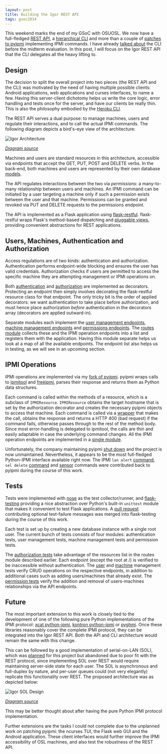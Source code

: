 ```yaml
---
layout: post
title: Building the Igor REST API
tags: gsoc2014
---
```


This weekend marks the end of my GSoC with OSUOSL. We now have a full-fledged
[REST API][1], a [hierarchical CLI][2] and more than a couple of
[patches to pyipmi][3] implementing IPMI commands. I have already
[talked about][4] the CLI before the midterm evaluation. In this post,
I will focus on the Igor REST API that the CLI delegates all the heavy lifting
to.

## Design

The decision to split the overall project into two pieces (the REST API and the
CLI) was motivated by the need of having multiple possible clients: Android
applications, web applications and curses interfaces, to name a few. Having this
server-client dichotomy helps us write the core logic, error handling and tests
once for the server, and have our clients be really thin. This is also the
philosophy embodied by the [Heroku CLI][5].

The REST API serves a dual purpose: to manage machines, users and regulate their
interactions, and to call the actual IPMI commands. The following diagram
depicts a bird's-eye view of the architecture:

![Igor Architecture](https://docs.google.com/drawings/d/1KZ2L9Hj7nB1S1TfYvx17_ZtXdjvPtdZdmY92QE4KKlI/pub?w=960&amp;h=720 "Igor Architecture")

*[Diagram source](https://docs.google.com/drawings/d/1KZ2L9Hj7nB1S1TfYvx17_ZtXdjvPtdZdmY92QE4KKlI/edit?usp=sharing)*

Machines and users are standard resources in this architecture, accessible via
endpoints that accept the GET, PUT, POST and DELETE verbs. In the
back-end, both machines and users are represented by their own database
[models][6].

The API regulates interactions between the two via *permissions*: a many-to-many
relationship between users and machines. An IPMI command can be initiated by a
user targeting a machine only if such a permission exists between the user and
that machine. Permissions can be granted and revoked via PUT and DELETE requests
to the permissions endpoint.

The API is implemented as a Flask application using [flask-restful][7].
flask-restful wraps Flask's method-based dispatching and [pluggable views][8],
providing convenient abstractions for REST applications.

## Users, Machines, Authentication and Authorization

Access regulations are of two kinds: authentication and authorization.
Authentication performs endpoint-wide blocking and ensures the user has valid
credentials. Authorization checks if users are permitted to access the specific
machine they are attempting management or IPMI operations on.

Both [authentication][9] and [authorization][10] are implemented as decorators.
Protecting an endpoint then simply involves decorating the flask-restful resource
class for that endpoint. The only tricky bit is the order of applied decorators:
we want authentication to take place before authorization, and must hence place
authorization *before* authentication in the decorators array
(decorators are applied outward-in).

Separate modules each implement the [user management endpoints][11],
[machine management endpoints][12] and [permissions endpoints][13]. The
[routes module][14] collects these and the IPMI operation endpoints into a list
and registers them with the application. Having this module separate helps us
look at a map of all the available endpoints. The endpoint list also helps us
in testing, as we will see in an upcoming section.

## IPMI Operations

IPMI operations are implemented via my [fork of pyipmi][15]. pyipmi wraps calls
to [ipmitool][16] and [freeipmi][17], parses their response and returns them as
Python data structures.

Each command is called within the methods of a resource, which is a subclass of
`IPMIResource`. `IPMIResource` obtains the target hostname that is set by the
authorization decorator and creates the necessary pyipmi objects to access that
machine. Each command is called via a [wrapper][18] that makes the call,
obtains the response and returns a HTTP 400 (bad request) if the command fails,
otherwise passes through to the rest of the method body. Since most
error-handling is delegated to ipmitool, the calls are thin and easily
adaptable in case the underlying command changes. All the IPMI operation
endpoints are implemented in a [single module][19].

Unfortunately, the company maintaining pyipmi [shut down][20] and the project
is now unmaintained. Nevertheless, it appears to be the most full-fledged
Python-IPMI interface available right now. The IPMI `lan alert` [command][21],
`sel delete` [command][22] and [sensor][23] commands were contributed back to
pyipmi during the course of this work.

## Tests

Tests were implemented with [nose][24] as the test collector/runner,
and [flask-testing][25] providing a nice abstraction over Python's
built-in `unittest` module that makes it convenient to test Flask applications.
A [pull request][26] contributing optional test-failure messages was merged into
flask-testing during the course of this work.

Each test is set up by creating a new database instance with a single root user.
The current bunch of tests consists of four modules: authentication tests, user
management tests, machine management tests and permission tests.

The [authorization tests][27] take advantage of the resources list in the routes
module described earlier. Each endpoint (except the root at /) is verified to be
inaccessible without authentication. The [user][28] and [machine][29] management
tests verify CRUD operations on the respective endpoints, in addition to
additional cases such as adding users/machines that already exist. The
[permission tests][30] verify the addition and removal of users-machines
relationships via the API endpoints.

## Future

The most important extension to this work is closely tied to the development of
one of the following pure Python implementations of the IPMI protocol:
[xcat python-ipmi][31], [kontron python-ipmi][32] or [pyghmi][33]. Once these
libraries reasonably cover the complete IPMI protocol, they can be integrated
into the Igor REST API. Both the API and CLI architecture would remain the same
with this change.

This can be followed by a good implementation of serial-on-LAN (SOL), which was
[planned][34] for this project but abandoned due to poor fit with the REST
protocol, since implementing SOL over REST would require maintaining server-side
state for each user. The SOL is asynchronous and full-duplex by nature, and
per-user queues could (not very elegantly) replicate this functionality over
REST. The proposed architecture was as depicted below:

![Igor SOL Design](https://docs.google.com/drawings/d/1YiY9cBmCVGKoQG-12gxCHKqPBhJaLBg977aIyM7tgYs/pub?w=804&h=627 "Igor SOL Design")

*[Diagram source](https://docs.google.com/drawings/d/1YiY9cBmCVGKoQG-12gxCHKqPBhJaLBg977aIyM7tgYs/edit?usp=sharing)*

This may be better thought about after having the pure Python IPMI protocol
implementation.

Further extensions are the tasks I could not complete due to the unplanned work
on patching pyipmi: the ncurses TUI, the Flask web GUI and the Android
application. These client interfaces would further improve the IPMI
accessibility of OSL machines, and also test the robustness of the REST API.

[1]: https://github.com/emaadmanzoor/igor-rest-api
[2]: https://github.com/emaadmanzoor/igor-cli
[3]: https://github.com/emaadmanzoor/pyipmi/pulls?q=is%3Apr+is%3Aclosed
[4]: http://eyeshalfclosed.com/blog/2014/06/26/building-the-igor-cli-with-click/
[5]: https://devcenter.heroku.com/articles/heroku-command
[6]: https://github.com/emaadmanzoor/igor-rest-api/blob/master/api/models.py
[7]: http://flask-restful.readthedocs.org/en/latest/
[8]: http://flask.pocoo.org/docs/views/#method-based-dispatching
[9]: https://github.com/emaadmanzoor/igor-rest-api/blob/master/api/login.py#L12-L21
[10]: https://github.com/emaadmanzoor/igor-rest-api/blob/master/api/login.py#L23-L41
[11]: https://github.com/emaadmanzoor/igor-rest-api/blob/master/api/users.py
[12]: https://github.com/emaadmanzoor/igor-rest-api/blob/master/api/machines.py
[13]: https://github.com/emaadmanzoor/igor-rest-api/blob/master/api/permissions.py
[14]: https://github.com/emaadmanzoor/igor-rest-api/blob/master/api/routes.py
[15]: https://github.com/emaadmanzoor/pyipmi/
[16]: http://sourceforge.net/projects/ipmitool/
[17]: http://www.gnu.org/software/freeipmi/
[18]: https://github.com/emaadmanzoor/igor-rest-api/blob/master/api/utils.py#L7-L12
[19]: https://github.com/emaadmanzoor/igor-rest-api/blob/master/api/ipmi.py
[20]: http://arstechnica.com/information-technology/2013/12/arm-in-the-server-room-faces-a-set-back-as-calxeda-shuts-down/
[21]: https://github.com/emaadmanzoor/pyipmi/pull/1
[22]: https://github.com/emaadmanzoor/pyipmi/pull/2
[23]: https://github.com/emaadmanzoor/pyipmi/pull/3
[24]: https://nose.readthedocs.org/en/latest/
[25]: http://flask.pocoo.org/docs/testing/
[26]: https://github.com/jarus/flask-testing/pull/59
[27]: https://github.com/emaadmanzoor/igor-rest-api/blob/master/tests/login_tests.py
[28]: https://github.com/emaadmanzoor/igor-rest-api/blob/master/tests/users_tests.py
[29]: https://github.com/emaadmanzoor/igor-rest-api/blob/master/tests/machine_tests.py
[30]: https://github.com/emaadmanzoor/igor-rest-api/blob/master/tests/permission_tests.py
[31]: https://github.com/xcat-org/python-ipmi
[32]: https://github.com/kontron/python-ipmi
[33]: https://github.com/stackforge/pyghmi
[34]: https://github.com/emaadmanzoor/igor-rest-api/blob/master/docs/SOL.md
